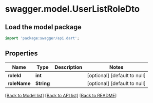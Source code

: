 # swagger.model.UserListRoleDto

## Load the model package
```dart
import 'package:swagger/api.dart';
```

## Properties
Name | Type | Description | Notes
------------ | ------------- | ------------- | -------------
**roleId** | **int** |  | [optional] [default to null]
**roleName** | **String** |  | [optional] [default to null]

[[Back to Model list]](../README.md#documentation-for-models) [[Back to API list]](../README.md#documentation-for-api-endpoints) [[Back to README]](../README.md)


